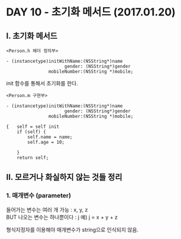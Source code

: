 # DAY 10 - 초기화 메서드 (2017.01.20)

## I. 초기화 메서드

	<Person.h 헤더 정의부>  
	
	- (instancetype)initWithName:(NSString*)name
						  gender: (NSString*)gender
					mobileNumber:(NSString *)mobile;  
					
init 함수를 통해서 초기화를 한다.  

	<Person.m 구현부> 
	
	- (instancetype)initWithName:(NSString*)name
						  gender: (NSString*)gender
					mobileNumber:(NSString *)mobile;
	
	{	self = self init
		if (self) {
			self.name = name;
			self.age = 10;
			 
		}
	    return self;   
	
	
	
	
	

## II. 모르거나 화실하지 않는 것들 정리 
### 1. 매개변수 (parameter)
들어가는 변수는 여러 개 가능 : x, y, z  
BUT 나오는 변수는 하나뿐이다 : j
예) j = x + y + z 

형식지정자를 이용해야 매개변수가 string으로 인식되지 않음.  

